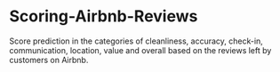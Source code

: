 # Scoring-Airbnb-Reviews
Score prediction in the categories of cleanliness, accuracy, check-in, communication, location, value and overall based on the reviews left by customers on Airbnb.
